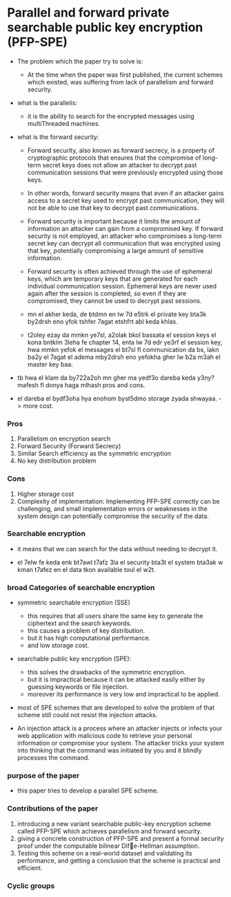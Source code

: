 # Parallel and forward private searchable public key encryption (PFP-SPE)
* The problem which the paper try to solve is:
  * At the time when the paper was first published, the current schemes which existed, was suffering from lack of parallelism and forward security.
* what is the parallelis: 
  * it is the ability to search for the encrypted messages using multiThreaded machines.
* what is the forward security:
  * Forward security, also known as forward secrecy, is a property of cryptographic protocols that ensures that the compromise of long-term secret keys does not allow an attacker to decrypt past communication sessions that were previously encrypted using those keys.

  *   In other words, forward security means that even if an attacker gains access to a secret key used to encrypt past communication, they will not be able to use that key to decrypt past communications.

  *   Forward security is important because it limits the amount of information an attacker can gain from a compromised key. If forward security is not employed, an attacker who compromises a long-term secret key can decrypt all communication that was encrypted using that key, potentially compromising a large amount of sensitive information.

  *   Forward security is often achieved through the use of ephemeral keys, which are temporary keys that are generated for each individual communication session. Ephemeral keys are never used again after the session is completed, so even if they are compromised, they cannot be used to decrypt past sessions.
  
  *   mn el akher keda, de btdmn en lw 7d e5trk el private key bta3k by2drsh eno yfok tshfer 7agat etshfrt abl keda khlas. 
  *   t2oley ezay da mmkn ye7sl, a2olak bkol bassata el session keys el kona bntklm 3leha fe chapter 14, enta lw 7d edr ye3rf el session key, hwa mmkn yefok el messages el bt7sl fl communication da bs, lakn ba2y el 7agat el adema mby2drsh eno yefokha gher lw b2a m3ah el master key baa. 
  
* tb hwa el klam da by722a2oh mn gher ma yedf3o dareba keda y3ny? mafesh fl donya haga mlhash pros and cons. 
* el dareba el bydf3oha hya enohom byst5dmo storage zyada shwayaa. -> more cost. 

### Pros
1. Parallelism on encryption search
2. Forward Security (Forward Secrecy)
3. Similar Search efficiency as the symmetric encryption
4. No key distribution problem
   
### Cons
1. Higher storage cost
2. Complexity of implementation: Implementing PFP-SPE correctly can be challenging, and small implementation errors or weaknesses in the system design can potentially compromise the security of the data.

### Searchable encryption
* it means that we can search for the data without needing to decrypt it.
  
* el 7elw fe keda enk bt7awl t7afz 3la el security bta3t el system bta3ak w kman t7afez en el data tkon available toul el w2t. 

### broad Categories of searchable encryption
* symmetric searchable encryption (SSE)
  * this requires that all users share the same key to generate the ciphertext and the search keywords. 
  * this causes a problem of key distribution.
  * but it has high computational performance. 
  * and low storage cost.
* searchable    public key encryption (SPE):
  * this solves the drawbacks of the symmetric encryption.
  * but it is impractical because it can be attacked easily either by guessing keywords or file injection. 
  * moreover its performance is very low and impractical to be applied.
* most of SPE schemes that are developed to solve the problem of that scheme still could not resist the injection attacks. 

* An injection attack is a process where an attacker injects or infects your web application with malicious code to retrieve your personal information or compromise your system. The attacker tricks your system into thinking that the command was initiated by you and it blindly processes the command. 

### purpose of the paper
* this paper tries to develop a parallel SPE scheme. 

### Contributions of the paper
1. introducing a new variant searchable public-key encryption scheme called PFP-SPE which achieves parallelism and forward security.
2. giving a concrete construction of PFP-SPE and present
a formal security proof under the computable bilinear
Dife-Hellman assumption.
3. Testing this scheme on a real-world dataset and validating its performance, and getting a conclusion that the scheme is practical and efficient.

### Cyclic groups 
